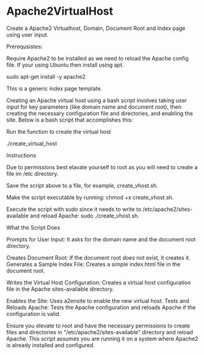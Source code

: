 # Apache2VirtualHost
Create a Apache2 Virtualhost, Domain, Document Root and Index page using user input.

Prerequsistes:

Require Apache2 to be installed as we need to reload the Apache config file.
If your using Ubuntu then install using apt.

sudo apt-get install -y apache2

This is a generic index page template.

Creating an Apache virtual host using a bash script involves taking user input for 
key parameters (like domain name and document root), then creating the necessary configuration file and directories, and enabling the site. Below is a bash script that accomplishes this:

Run the function to create the virtual host

./create_virtual_host

Instructions

Due to permissions best elavate yourself to root as you will need to create a file im /etc directory.

Save the script above to a file, for example, create_vhost.sh.

Make the script executable by running: chmod +x create_vhost.sh.

Execute the script with sudo since it needs to write to /etc/apache2/sites-available and reload Apache: sudo ./create_vhost.sh.

What the Script Does

Prompts for User Input: It asks for the domain name and the document root directory.

Creates Document Root: If the document root does not exist, it creates it.
Generates a Sample Index File: Creates a simple index.html file in the document root.

Writes the Virtual Host Configuration: Creates a virtual host configuration file in the Apache sites-available directory.

Enables the Site: Uses a2ensite to enable the new virtual host.
Tests and Reloads Apache: Tests the Apache configuration and reloads Apache if the configuration is valid.

Ensure you elevate to root and have the necessary permissions to create files and directories in "/etc/apache2/sites-available" directory and reload Apache. 
This script assumes you are running it on a system where Apache2 is already installed and configured.
